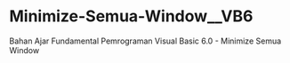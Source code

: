 # Minimize-Semua-Window__VB6
Bahan Ajar Fundamental Pemrograman Visual Basic 6.0 - Minimize Semua Window
